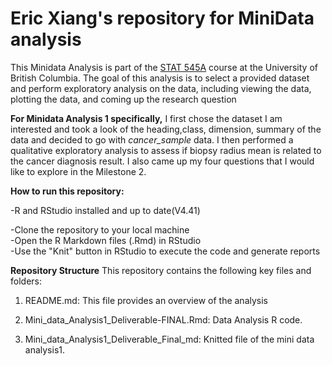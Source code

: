 # Eric Xiang's repository for MiniData analysis

This Minidata Analysis is part of the [STAT 545A](https://stat545.stat.ubc.ca/syllabus-545a/) course at the University of British Columbia. The goal of this analysis is to select a provided dataset and perform exploratory analysis on the data, including viewing the data, plotting the data, and coming up the research question

**For Minidata Analysis 1 specifically,** I first chose the dataset I am interested and took a look of the heading,class, dimension, summary of the data and decided to go with *cancer_sample* data. I then performed a qualitative exploratory analysis to assess if biopsy radius mean is related to the cancer diagnosis result. I also came up my four questions that I would like to explore in the Milestone 2.

**How to run this repository:**

-R and RStudio installed and up to date(V4.41)

-Clone the repository to your local machine\
-Open the R Markdown files (.Rmd) in RStudio\
-Use the "Knit" button in RStudio to execute the code and generate reports

**Repository Structure** This repository contains the following key files and folders:

1.  README.md: This file provides an overview of the analysis

2.  Mini_data_Analysis1_Deliverable-FINAL.Rmd: Data Analysis R code.

3.  Mini_data_Analysis1_Deliverable_Final_md: Knitted file of the mini data analysis1.
